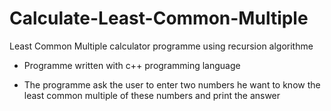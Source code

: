 # Calculate-Least-Common-Multiple

Least Common Multiple calculator programme using recursion algorithme

- Programme written with c++ programming language

- The programme ask the user to enter two numbers he want to know the least common multiple of these numbers and print the answer
